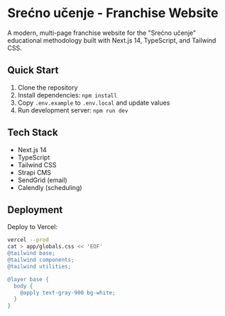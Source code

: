 # Srećno učenje - Franchise Website

A modern, multi-page franchise website for the "Srećno učenje" educational methodology built with Next.js 14, TypeScript, and Tailwind CSS.

## Quick Start

1. Clone the repository
2. Install dependencies: `npm install`
3. Copy `.env.example` to `.env.local` and update values
4. Run development server: `npm run dev`

## Tech Stack

- Next.js 14
- TypeScript
- Tailwind CSS
- Strapi CMS
- SendGrid (email)
- Calendly (scheduling)

## Deployment

Deploy to Vercel:
```bash
vercel --prod
cat > app/globals.css << 'EOF'
@tailwind base;
@tailwind components;
@tailwind utilities;

@layer base {
  body {
    @apply text-gray-900 bg-white;
  }
}
